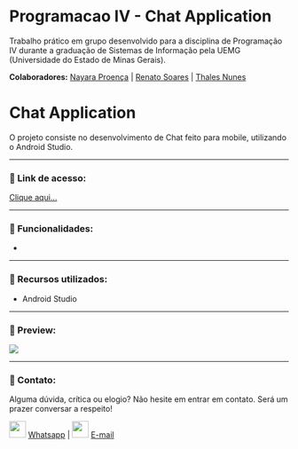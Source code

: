 # Programacao IV - Chat Application
Trabalho prático em grupo desenvolvido para a disciplina de Programação IV durante a graduação de Sistemas de Informação pela UEMG (Universidade do Estado de Minas Gerais).

**Colaboradores:**
[Nayara Proença](https://github.com/NayaraProenca) | [Renato Soares](https://github.com/RenSoares) | [Thales Nunes](https://github.com/thalesonunes)

#  Chat Application

O projeto consiste no desenvolvimento de Chat feito para mobile, utilizando o Android Studio.

------

### :rocket: Link de acesso:

<a href="..." target="_blank">Clique aqui...</a>

------

### :rocket: Funcionalidades:

- 

------

### :rocket: Recursos utilizados:

- Android Studio

------

### :rocket: Preview:

<img src="..."> </img>

------

###  :rocket: Contato:

Alguma dúvida, crítica ou elogio? Não hesite em entrar em contato. Será um prazer conversar a respeito!

<img src="https://thalesnunes.com.br/github/whatsapp.svg" width="30"> [Whatsapp](https://api.whatsapp.com/send?phone=5535997438652) | <img src="https://thalesnunes.com.br/github/email.svg" width="30"> [E-mail](mailto:thales.o.nunes@gmail.com)